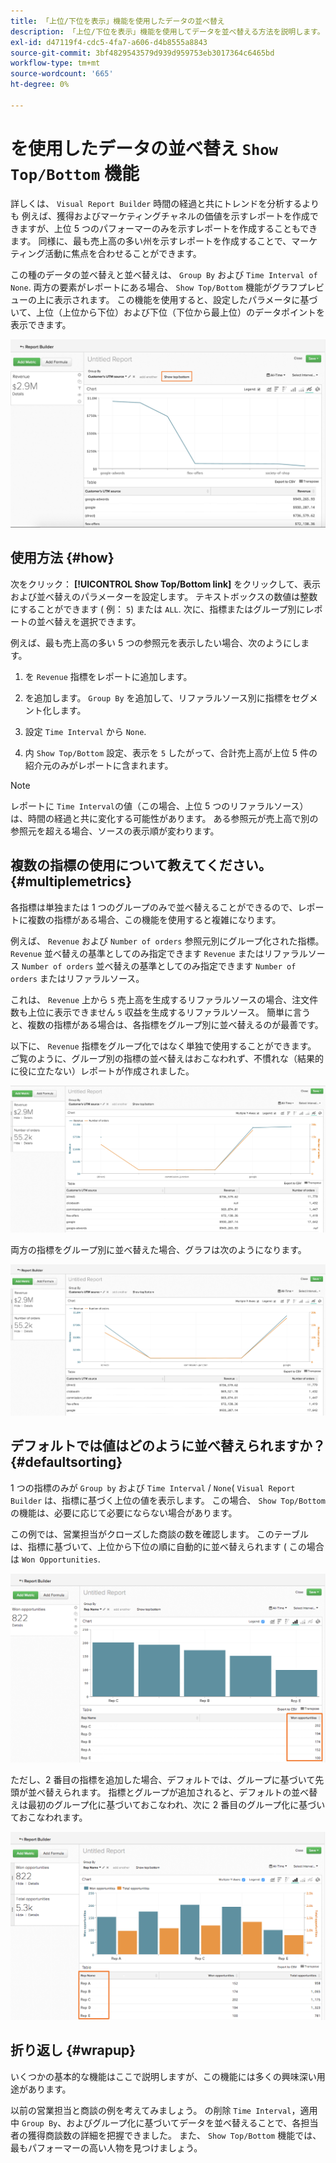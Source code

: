 ```yaml
---
title: 「上位/下位を表示」機能を使用したデータの並べ替え
description: 「上位/下位を表示」機能を使用してデータを並べ替える方法を説明します。
exl-id: d47119f4-cdc5-4fa7-a606-d4b8555a8843
source-git-commit: 3bf4829543579d939d959753eb3017364c6465bd
workflow-type: tm+mt
source-wordcount: '665'
ht-degree: 0%

---
```


# を使用したデータの並べ替え `Show Top/Bottom` 機能

詳しくは、 `Visual Report Builder` 時間の経過と共にトレンドを分析するよりも 例えば、獲得およびマーケティングチャネルの価値を示すレポートを作成できますが、上位 5 つのパフォーマーのみを示すレポートを作成することもできます。 同様に、最も売上高の多い州を示すレポートを作成することで、マーケティング活動に焦点を合わせることができます。

この種のデータの並べ替えと並べ替えは、 `Group By` および `Time Interval of None`. 両方の要素がレポートにある場合、 `Show Top/Bottom` 機能がグラフプレビューの上に表示されます。 この機能を使用すると、設定したパラメータに基づいて、上位（上位から下位）および下位（下位から最上位）のデータポイントを表示できます。

![ビジュアルReport Builderで上/下の機能を表示](../../assets/Show_Top_Bottom.png)

## 使用方法 {#how}

次をクリック： **[!UICONTROL Show Top/Bottom link]** をクリックして、表示および並べ替えのパラメーターを設定します。 テキストボックスの数値は整数にすることができます ( 例： `5`) または `ALL`. 次に、指標またはグループ別にレポートの並べ替えを選択できます。

例えば、最も売上高の多い 5 つの参照元を表示したい場合、次のようにします。

1. を `Revenue` 指標をレポートに追加します。

1. を追加します。 `Group By` を追加して、リファラルソース別に指標をセグメント化します。

1. 設定 `Time Interval` から `None`.

1. 内 `Show Top/Bottom` 設定、表示を `5` したがって、合計売上高が上位 5 件の紹介元のみがレポートに含まれます。

>[!NOTE]
>
>レポートに `Time Interval`の値（この場合、上位 5 つのリファラルソース）は、時間の経過と共に変化する可能性があります。 ある参照元が売上高で別の参照元を超える場合、ソースの表示順が変わります。

## 複数の指標の使用について教えてください。 {#multiplemetrics}

各指標は単独または 1 つのグループのみで並べ替えることができるので、レポートに複数の指標がある場合、この機能を使用すると複雑になります。

例えば、 `Revenue` および `Number of orders` 参照元別にグループ化された指標。 `Revenue` 並べ替えの基準としてのみ指定できます `Revenue` またはリファラルソース `Number of orders` 並べ替えの基準としてのみ指定できます `Number of orders` またはリファラルソース。

これは、 `Revenue` 上から `5` 売上高を生成するリファラルソースの場合、注文件数も上位に表示できません `5` 収益を生成するリファラルソース。 簡単に言うと、複数の指標がある場合は、各指標をグループ別に並べ替えるのが最善です。

以下に、 `Revenue` 指標をグループ化ではなく単独で使用することができます。 ご覧のように、グループ別の指標の並べ替えはおこなわれず、不慣れな（結果的に役に立たない）レポートが作成されました。

![奇妙で役に立たないレポート結果。](../../assets/strange-report-results.png)

両方の指標をグループ別に並べ替えた場合、グラフは次のようになります。

![グループ別に両方の指標を並べ替えています。](../../assets/sort-metrics-by-grouping.png)

## デフォルトでは値はどのように並べ替えられますか？ {#defaultsorting}

1 つの指標のみが `Group by` および `Time Interval` / `None`( `Visual Report Builder` は、指標に基づく上位の値を表示します。 この場合、 `Show Top/Bottom` の機能は、必要に応じて必要にならない場合があります。

この例では、営業担当がクローズした商談の数を確認します。 このテーブルは、指標に基づいて、上位から下位の順に自動的に並べ替えられます ( この場合は `Won Opportunities`.

![指標による並べ替え。](../../assets/Ordered_by_metric.png)

ただし、2 番目の指標を追加した場合、デフォルトでは、グループに基づいて先頭が並べ替えられます。 指標とグループが追加されると、デフォルトの並べ替えは最初のグループ化に基づいておこなわれ、次に 2 番目のグループ化に基づいておこなわれます。

![グループによる並べ替え。](../../assets/Ordered_by_grouping.png)

## 折り返し {#wrapup}

いくつかの基本的な機能はここで説明しますが、この機能には多くの興味深い用途があります。

以前の営業担当と商談の例を考えてみましょう。 の削除 `Time Interval`，適用中 `Group By`、およびグループ化に基づいてデータを並べ替えることで、各担当者の獲得商談数の詳細を把握できました。 また、 `Show Top/Bottom` 機能では、最もパフォーマーの高い人物を見つけましょう。
